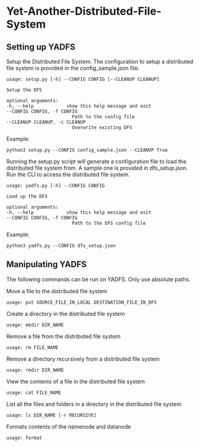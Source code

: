 # Yet-Another-Distributed-File-System

## Setting up YADFS

Setup the Distributed File System. The configuration to setup a distributed file system is provided in the config_sample.json file.
```
usage: setup.py [-h] --CONFIG CONFIG [--CLEANUP CLEANUP]

Setup the DFS

optional arguments:
-h, --help            show this help message and exit
--CONFIG CONFIG, -f CONFIG
                        Path to the config file
--CLEANUP CLEANUP, -c CLEANUP
                        Overwrite existing DFS
```

Example:
```
python3 setup.py --CONFIG config_sample.json --CLEANUP True
```

Running the setup.py script will generate a configuration file to load the distributed file system from. A sample one is provided in dfs_setup.json. Run the CLI to access the distributed file system.
```
usage: yadfs.py [-h] --CONFIG CONFIG

Load up the DFS

optional arguments:
-h, --help            show this help message and exit
--CONFIG CONFIG, -f CONFIG
                        Path to the DFS config file
```

Example:
```
python3 yadfs.py --CONFIG dfs_setup.json
```

## Manipulating YADFS
The following commands can be run on YADFS. Only use absolute paths.

Move a file to the distributed file system
```
usage: put SOURCE_FILE_IN_LOCAL DESTINATION_FILE_IN_DFS
```

Create a directory in the distributed file system
```
usage: mkdir DIR_NAME
```

Remove a file from the distributed file system
```
usage: rm FILE_NAME
```

Remove a directory recursively from a distributed file system
```
usage: rmdir DIR_NAME
```

View the contents of a file in the distributed file system
```
usage: cat FILE_NAME
```

List all the files and folders in a directory in the distributed file system
```
usage: ls DIR_NAME [-r RECURSIVE]
```

Formats contents of the namenode and datanode
```
usage: format
```
